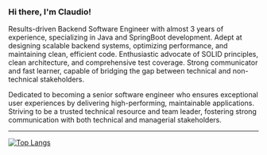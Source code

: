 ### Hi there, I'm Claudio!
  <p>Results-driven Backend Software Engineer with almost 3 years of experience, specializing in Java and SpringBoot development. Adept at designing scalable backend systems, optimizing performance, and maintaining clean, efficient code. Enthusiastic advocate of SOLID principles, clean architecture, and comprehensive test coverage. Strong communicator and fast learner, capable of bridging the gap between technical and non-technical stakeholders.</p>
<p>Dedicated to becoming a senior software engineer who ensures exceptional user experiences by delivering high-performing, maintainable applications. Striving to be a trusted technical resource and team leader, fostering strong communication with both technical and managerial stakeholders.</p>

---
[![Top Langs](https://github-readme-stats.vercel.app/api/top-langs/?username=claudiodornelles&theme=react&layout=compact)](https://github.com/claudiodornelles)
